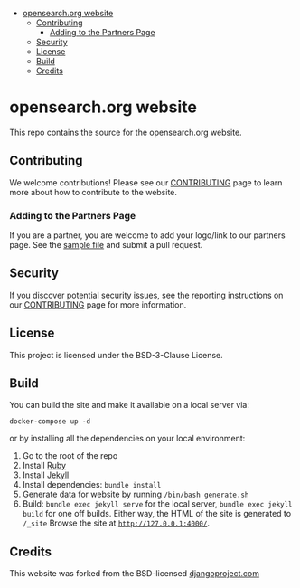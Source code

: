 - [opensearch.org website](#opensearchorg-website)
  - [Contributing](#contributing)
    - [Adding to the Partners Page](#adding-to-the-partners-page)
  - [Security](#security)
  - [License](#license)
  - [Build](#build)
  - [Credits](#credits)
  
# opensearch.org website

This repo contains the source for the opensearch.org website. 

## Contributing

We welcome contributions! Please see our [CONTRIBUTING](CONTRIBUTING.md) page to learn more about how to contribute to the website.

### Adding to the Partners Page

If you are a partner, you are welcome to add your logo/link to our partners page. See the [sample file](https://github.com/opensearch-project/project-website/blob/staging/_partners/_sample.md) and submit a pull request.

## Security

If you discover potential security issues, see the reporting instructions on our [CONTRIBUTING](CONTRIBUTING.md#security-issue-notifications) page for more information.

## License

This project is licensed under the BSD-3-Clause License.

## Build

You can build the site and make it available on a local server via: 
```
docker-compose up -d
```
or by installing all the dependencies on your local environment:

1. Go to the root of the repo
2. Install [Ruby](https://www.ruby-lang.org/en/)
3. Install [Jekyll](https://jekyllrb.com/)
4. Install dependencies: `bundle install`
5. Generate data for website by running `/bin/bash generate.sh`
6. Build: `bundle exec jekyll serve` for the local server, `bundle exec jekyll build` for one off builds. Either way, the HTML of the site is generated to `/_site`
Browse the site at [`http://127.0.0.1:4000/`](http://127.0.0.1:4000/).


## Credits

This website was forked from the BSD-licensed [djangoproject.com](https://github.com/django/djangoproject.com)
